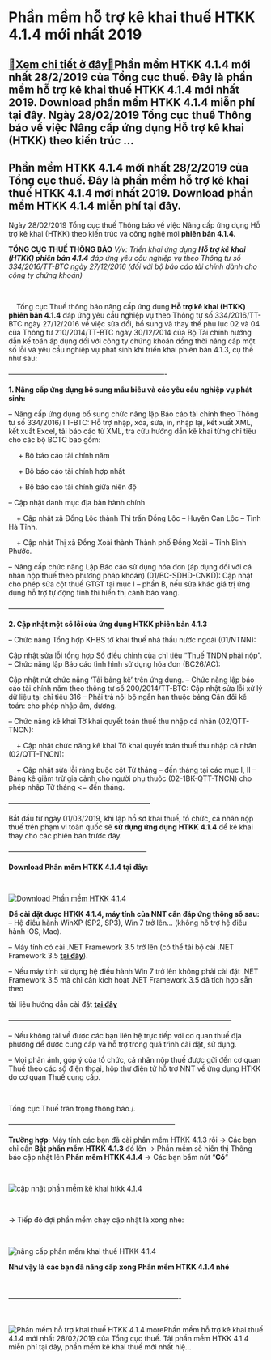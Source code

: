 Phần mềm hỗ trợ kê khai thuế HTKK 4.1.4 mới nhất 2019
=====================================================

[:gift:Xem chi tiết ở đây:gift:](https://hddtvn.com/phan-mem-ho-tro-ke-khai-thue-htkk-4-1-4-moi-nhat-2019/)Phần mềm HTKK 4.1.4 mới nhất 28/2/2019 của Tổng cục thuế. Đây là phần mềm hỗ trợ kê khai thuế HTKK 4.1.4 mới nhất 2019. Download phần mềm HTKK 4.1.4 miễn phí tại đây. Ngày 28/02/2019 Tổng cục thuế Thông báo về việc Nâng cấp ứng dụng Hỗ trợ kê khai (HTKK) theo kiến trúc …
-------------------------------------------------------------------------------------------------------------------------------------------------------------------------------------------------------------------------------------------------------------------------------



Phần mềm HTKK 4.1.4 mới nhất 28/2/2019 của Tổng cục thuế. Đây là phần mềm hỗ trợ kê khai thuế HTKK 4.1.4 mới nhất 2019. Download phần mềm HTKK 4.1.4 miễn phí tại đây.
------------------------------------------------------------------------------------------------------------------------------------------------------------------------


Ngày 28/02/2019 Tổng cục thuế Thông báo về việc Nâng cấp ứng dụng Hỗ trợ kê khai (HTKK) theo kiến trúc và công nghệ mới **phiên bản 4.1.4.**



**TỔNG CỤC THUẾ THÔNG BÁO**
*V/v: Triển khai ứng dụng **Hỗ trợ kê khai (HTKK) phiên bản 4.1.4** đáp ứng yêu cầu nghiệp vụ theo Thông tư số 334/2016/TT-BTC ngày 27/12/2016 (đối với bộ báo cáo tài chính dành cho công ty chứng khoán)*


   

    Tổng cục Thuế thông báo nâng cấp ứng dụng **Hỗ trợ kê khai (HTKK) phiên bản 4.1.4** đáp ứng yêu cầu nghiệp vụ theo Thông tư số 334/2016/TT-BTC ngày 27/12/2016 về việc sửa đổi, bổ sung và thay thế phụ lục 02 và 04 của Thông tư 210/2014/TT-BTC ngày 30/12/2014 của Bộ Tài chính hướng dẫn kế toán áp dụng đối với công ty chứng khoán đồng thời nâng cấp một số lỗi và yêu cầu nghiệp vụ phát sinh khi triển khai phiên bản 4.1.3, cụ thể như sau:  

——————————————————————-


**1. Nâng cấp ứng dụng bổ sung mẫu biểu và các yêu cầu nghiệp vụ phát sinh:**  

– Nâng cấp ứng dụng bổ sung chức năng lập Báo cáo tài chính theo Thông tư số 334/2016/TT-BTC: Hỗ trợ nhập, xóa, sửa, in, nhập lại, kết xuất XML, kết xuất Excel, tải báo cáo từ XML, tra cứu hướng dẫn kê khai từng chỉ tiêu cho các bộ BCTC bao gồm:  

     + Bộ báo cáo tài chính năm  

     + Bộ báo cáo tài chính hợp nhất  

     + Bộ báo cáo tài chính giữa niên độ


– Cập nhật danh mục địa bàn hành chính  

    + Cập nhật xã Đồng Lộc thành Thị trấn Đồng Lộc – Huyện Can Lộc – Tỉnh Hà Tĩnh.  

    + Cập nhật Thị xã Đồng Xoài thành Thành phố Đồng Xoài – Tỉnh Bình Phước.


– Nâng cấp chức năng Lập Báo cáo sử dụng hóa đơn (áp dụng đối với cá nhân nộp thuế theo phương pháp khoán) (01/BC-SDHD-CNKD): Cập nhật cho phép sửa cột thuế GTGT tại mục I – phần B, nếu sửa khác giá trị ứng dụng hỗ trợ tự động tính thì hiển thị cảnh báo vàng.  

——————————————————————


**2. Cập nhật một số lỗi của ứng dụng HTKK phiên bản 4.1.3**  

– Chức năng Tổng hợp KHBS tờ khai thuế nhà thầu nước ngoài (01/NTNN): 

Cập nhật sửa lỗi tổng hợp Số điều chỉnh của chỉ tiêu “Thuế TNDN phải nộp”.
– Chức năng lập Báo cáo tình hình sử dụng hóa đơn (BC26/AC): 

Cập nhật nút chức năng ‘Tải bảng kê’ trên ứng dụng.
– Chức năng lập báo cáo tài chính năm theo thông tư số 200/2014/TT-BTC: Cập nhật sửa lỗi xử lý dữ liệu tại chỉ tiêu 316 – Phải trả nội bộ ngắn hạn thuộc bảng Cân đối kế toán: cho phép nhập âm, dương.


– Chức năng kê khai Tờ khai quyết toán thuế thu nhập cá nhân (02/QTT-TNCN):   

    + Cập nhật chức năng kê khai Tờ khai quyết toán thuế thu nhập cá nhân (02/QTT-TNCN):  

    + Cập nhật sửa lỗi ràng buộc cột Từ tháng – đến tháng tại các mục I, II – Bảng kê giảm trừ gia cảnh cho người phụ thuộc (02-1BK-QTT-TNCN) cho phép nhập Từ tháng <= đến tháng.  

————————————————————


Bắt đầu từ ngày 01/03/2019, khi lập hồ sơ khai thuế, tổ chức, cá nhân nộp thuế trên phạm vi toàn quốc sẽ **sử dụng ứng dụng HTKK 4.1.4** để kê khai thay cho các phiên bản trước đây.


———————————————————–



**Download Phần mềm HTKK 4.1.4 tại đây:**  

  

[![Download Phần mềm HTKK 4.1.4](https://hddtvn.com/wp-content/uploads/2021/01/tai-xuong.png "Download Phần mềm HTKK 4.1.4")](http://www.fshare.vn/file/XN4C4AROV5PY "Download Phần mềm HTKK 4.1.4")


**Để cài đặt được HTKK 4.1.4, máy tính của NNT cần đáp ứng thông số sau:**
– Hệ điều hành WinXP (SP2, SP3), Win 7 trở lên… (không hỗ trợ hệ điều hành iOS, Mac).


– Máy tính có cài .NET Framework 3.5 trở lên (có thể tải bộ cài .NET Framework 3.5 **[tại đây](https://www.fshare.vn/file/F4X6R3TJZ5FH "tải NET Frameword 3.5")**).


 – Nếu máy tính sử dụng hệ điều hành Win 7 trở lên không phải cài đặt .NET Framework 3.5 mà chỉ cần kích hoạt .NET Framework 3.5 đã tích hợp sẵn theo 

tài liệu hướng dẫn cài đặt **[tại đây](http://www.gdt.gov.vn/wps/wcm/connect/ee2414f2-f093-4eb7-91bf-7df936c36444/HD+cai+dat+HTKK+4.0.pdf?MOD=AJPERES&CACHEID=ROOTWORKSPACEee2414f2-f093-4eb7-91bf-7df936c36444 "hướng dẫn cài đặt htkk 4.0")**

  

 ———————————————————————————————–

– Nếu không tải về được các bạn liên hệ trực tiếp với cơ quan thuế địa phương để được cung cấp và hỗ trợ trong quá trình cài đặt, sử dụng.


– Mọi phản ánh, góp ý của tổ chức, cá nhân nộp thuế được gửi đến cơ quan Thuế theo các số điện thoại, hộp thư điện tử hỗ trợ NNT về ứng dụng HTKK do cơ quan Thuế cung cấp.  

 



Tổng cục Thuế trân trọng thông báo./.

  

———————————————————————–

  

**Trường hợp**: Máy tính các bạn đã cài phần mềm HTKK 4.1.3 rồi -> Các bạn chỉ cần **Bật phần mềm HTKK 4.1.3** đó lên -> Phần mềm sẽ hiển thị Thông báo cập nhật lên **Phần mềm HTKK 4.1.4** -> Các bạn bấm nút “**Có**“  

  

![cập nhật phần mềm kê khai htkk 4.1.4](https://hddtvn.com/wp-content/uploads/2021/01/cap-nhat-phan-mem-ke-khai-htkk-4_1_4.png "cập nhật phần mềm kê khai htkk 4.1.4")  

  

-> Tiếp đó đợi phần mềm chạy cập nhật là xong nhé:  

  

![nâng cấp phần mềm khai thuế HTKK 4.1.4](https://hddtvn.com/wp-content/uploads/2021/01/nang-cap-phan-mem-khai-thue-htkk-4_1_4.png "nâng cấp phần mềm khai thuế HTKK 4.1.4")

**Như vậy là các bạn đã nâng cấp xong Phần mềm HTKK 4.1.4 nhé**

  

————————————————————————-  

  


![Phần mềm hỗ trợ khai thuế HTKK 4.1.4](https://hddtvn.com/wp-content/uploads/2021/01/phan-mem-ho-tro-khai-thue-htkk-4_1_4-moi-nhat.png "Phần mềm hỗ trợ khai thuế HTKK 4.1.4")
morePhần mềm hỗ trợ kê khai thuế 4.1.4 mới nhất 28/02/2019 của Tổng cục thuế. Tải phần mềm HTKK 4.1.4 miễn phí tại đây, phần mềm kê khai thuế mới nhất hiệ…

